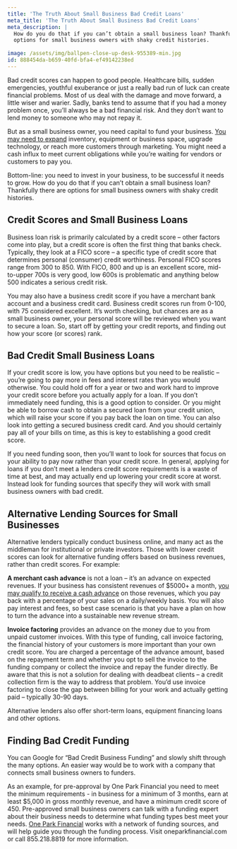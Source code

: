 ```yaml
---
title: 'The Truth About Small Business Bad Credit Loans'
meta_title: 'The Truth About Small Business Bad Credit Loans'
meta_description: |
  How do you do that if you can’t obtain a small business loan? Thankfully there are
  options for small business owners with shaky credit histories.
  
image: /assets/img/ballpen-close-up-desk-955389-min.jpg
id: 888454da-b659-40fd-bfa4-ef49142238ed
---
```

Bad credit scores can happen to good people. Healthcare bills, sudden emergencies, youthful
exuberance or just a really bad run of luck can create financial problems. Most of us deal with the
damage and move forward, a little wiser and warier. Sadly, banks tend to assume that if you had a
money problem once, you’ll always be a bad financial risk. And they don’t want to lend money to
someone who may not repay it.

But as a small business owner, you need capital to fund your business. [You may need to expand](https://www.oneparkfinancial.com/blog/grow-no-grow-three-factors-entrepreneurs-consider)
inventory, equipment or business space, upgrade technology, or reach more customers through
marketing. You might need a cash influx to meet current obligations while you’re waiting for vendors or
customers to pay you.

Bottom-line: you need to invest in your business, to be successful it needs to grow. How do you do that
if you can’t obtain a small business loan? Thankfully there are options for small business owners with
shaky credit histories.

## Credit Scores and Small Business Loans

Business loan risk is primarily calculated by a credit score – other factors come into play, but a credit
score is often the first thing that banks check. Typically, they look at a FICO score – a specific type of
credit score that determines personal (consumer) credit worthiness. Personal FICO scores range from
300 to 850. With FICO, 800 and up is an excellent score, mid-to-upper 700s is very good, low 600s is
problematic and anything below 500 indicates a serious credit risk.

You may also have a business credit score if you have a merchant bank account and a business credit
card. Business credit scores run from 0-100, with 75 considered excellent. It’s worth checking, but
chances are as a small business owner, your personal score will be reviewed when you want to secure a
loan. So, start off by getting your credit reports, and finding out how your score (or scores) rank.

## Bad Credit Small Business Loans

If your credit score is low, you have options but you need to be realistic – you’re going to pay more in
fees and interest rates than you would otherwise. You could hold off for a year or two and work hard to
improve your credit score before you actually apply for a loan. If you don’t immediately need funding,
this is a good option to consider. Or you might be able to borrow cash to obtain a secured loan from
your credit union, which will raise your score if you pay back the loan on time. You can also look into
getting a secured business credit card. And you should certainly pay all of your bills on time, as this is
key to establishing a good credit score.

If you need funding soon, then you’ll want to look for sources that focus on your ability to pay now
rather than your credit score. In general, applying for loans if you don’t meet a lenders credit score
requirements is a waste of time at best, and may actually end up lowering your credit score at worst.
Instead look for funding sources that specify they will work with small business owners with bad credit.

## Alternative Lending Sources for Small Businesses

Alternative lenders typically conduct business online, and many act as the middleman for institutional or
private investors. Those with lower credit scores can look for alternative funding offers based on
business revenues, rather than credit scores. For example:

**A merchant cash advance** is not a loan – it’s an advance on expected revenues. If your business has
consistent revenues of $5000+ a month, [you may qualify to receive a cash advance](https://www.oneparkfinancial.com/pre-qualification) on those revenues,
which you pay back with a percentage of your sales on a daily/weekly basis. You will also pay interest
and fees, so best case scenario is that you have a plan on how to turn the advance into a sustainable
new revenue stream.

**Invoice factoring** provides an advance on the money due to you from unpaid customer invoices.
With this type of funding, call invoice factoring, the financial history of your customers is more
important than your own credit score. You are charged a percentage of the advance amount, based on
the repayment term and whether you opt to sell the invoice to the funding company or collect the
invoice and repay the funder directly. Be aware that this is not a solution for dealing with deadbeat
clients – a credit collection firm is the way to address that problem. You’d use invoice factoring to close
the gap between billing for your work and actually getting paid – typically 30-90 days.

Alternative lenders also offer short-term loans, equipment financing loans and other options.

## Finding Bad Credit Funding
You can Google for “Bad Credit Business Funding” and slowly shift through the many options. An easier
way would be to work with a company that connects small business owners to funders.

As an example, for pre-approval by One Park Financial you need to meet the minimum requirements - in
business for a minimum of 3 months, earn at least $5,000 in gross monthly revenue, and have a
minimum credit score of 450. Pre-approved small business owners can talk with a funding expert about
their business needs to determine what funding types best meet your needs. [One Park Financial](https://www.oneparkfinancial.com/how-it-works) works
with a network of funding sources, and will help guide you through the funding process. Visit
oneparkfinancial.com or call 855.218.8819 for more information.